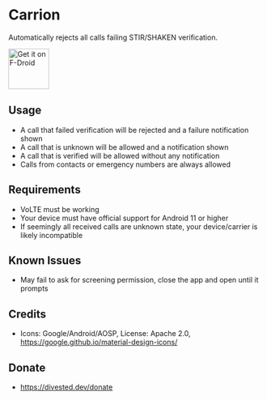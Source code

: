 Carrion
==========

Automatically rejects all calls failing STIR/SHAKEN verification.

[<img src="https://fdroid.gitlab.io/artwork/badge/get-it-on.png"
     alt="Get it on F-Droid"
     height="80">](https://f-droid.org/packages/us.spotco.carrion/)

Usage
-----
- A call that failed verification will be rejected and a failure notification shown
- A call that is unknown will be allowed and a notification shown
- A call that is verified will be allowed without any notification
- Calls from contacts or emergency numbers are always allowed

Requirements
------------
- VoLTE must be working
- Your device must have official support for Android 11 or higher
- If seemingly all received calls are unknown state, your device/carrier is likely incompatible

Known Issues
------------
- May fail to ask for screening permission, close the app and open until it prompts

Credits
-------
- Icons: Google/Android/AOSP, License: Apache 2.0, https://google.github.io/material-design-icons/

Donate
-------
- https://divested.dev/donate
